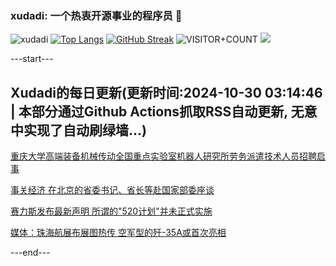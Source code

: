 ### xudadi: 一个热衷开源事业的程序员 👋

![xudadi](https://github-readme-stats-git-masterorgs-github-readme-stats-team.vercel.app/api?username=xudadi)
[![Top Langs](https://github-readme-stats.vercel.app/api/top-langs/?username=xudadi)](https://github.com/anuraghazra/github-readme-stats)
[![GitHub Streak](https://streak-stats.demolab.com?user=xudadi&locale=zh_Hans)](https://git.io/streak-stats)
![VISITOR+COUNT](https://komarev.com/ghpvc/?username=xudadi&label=VISITOR+COUNT)
![](https://raw.githubusercontent.com/xudadi/xudadi/main/assets/github-contribution-grid-snake.svg)


---start---

## Xudadi的每日更新(更新时间:2024-10-30 03:14:46 | 本部分通过Github Actions抓取RSS自动更新, 无意中实现了自动刷绿墙...)

[重庆大学高端装备机械传动全国重点实验室机器人研究所劳务派遣技术人员招聘启事](https://www.gongkaoleida.com/article/2174022)

[事关经济 在北京的省委书记、省长等赴国家部委座谈](https://m.163.com/news/article/JFMQTVI4051482MP.html)

[赛力斯发布最新声明 所谓的"520计划"并未正式实施](https://m.163.com/news/article/JFMRPS900512B07B.html)

[媒体：珠海航展布展图热传 空军型的歼-35A或首次亮相](https://m.163.com/news/article/JFMSHKGR0514EGPO.html)

---end---
